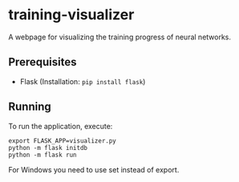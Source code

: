 # training-visualizer
A webpage for visualizing the training progress of neural networks.

## Prerequisites
- Flask (Installation: `pip install flask`)

## Running
To run the application, execute:
```
export FLASK_APP=visualizer.py
python -m flask initdb
python -m flask run
```

For Windows you need to use set instead of export.


